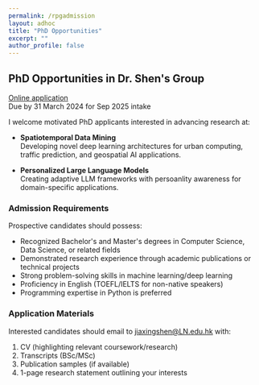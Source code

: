 ```yaml
---
permalink: /rpgadmission
layout: adhoc
title: "PhD Opportunities"
excerpt: ""
author_profile: false
---
```




## PhD Opportunities in Dr. Shen's Group

[Online application](https://www.ln.edu.hk/rpg/admission/application-for-admission/online-application)  
Due by 31 March 2024 for Sep 2025 intake

I welcome motivated PhD applicants interested in advancing research at:

- **Spatiotemporal Data Mining**  
  Developing novel deep learning architectures for urban computing, traffic prediction, and geospatial AI applications.

- **Personalized Large Language Models**  
  Creating adaptive LLM frameworks with persoanlity awareness for domain-specific applications.

### Admission Requirements

Prospective candidates should possess:

- Recognized Bachelor's and Master's degrees in Computer Science, Data Science, or related fields
- Demonstrated research experience through academic publications or technical projects
- Strong problem-solving skills in machine learning/deep learning
- Proficiency in English (TOEFL/IELTS for non-native speakers)
- Programming expertise in Python is preferred

<!-- ## Research Environment
Successful applicants will:  
- Work with real-world spatiotemporal datasets (urban mobility, IoT sensor networks)
- Develop novel neural architectures for time-series and graph-structured data
- Explore LLM personalization techniques using context
- Publish at top-tier venues (INFOCOM, ICDM, AAAI, TOIS) -->

### Application Materials

Interested candidates should email to jiaxingshen@LN.edu.hk with:  
1. CV (highlighting relevant coursework/research)  
2. Transcripts (BSc/MSc)  
3. Publication samples (if available)  
4. 1-page research statement outlining your interests  

<!-- I particularly encourage applicants with experience in:  
- Spatial-temporal modeling  
- LLM fine-tuning techniques
- Graph neural networks  
- Transformer architectures   -->

